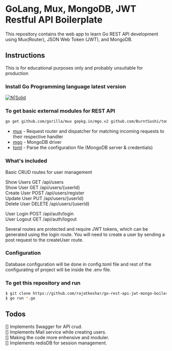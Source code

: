 # GoLang, Mux, MongoDB, JWT Restful API Boilerplate

This repository contains the web app to learn Go REST API development using Mux(Router), JSON Web Token (JWT), and MongoDB.

## Instructions

This is for educational purposes only and probably unsuitable for production

### Install Go Programming language latest version

[![N|Solid](https://sdtimes.com/wp-content/uploads/2018/02/golang.sh_-490x490.png)](https://golang.org/dl/)

### To get basic external modules for REST API

 ```sh
go get github.com/gorilla/mux gopkg.in/mgo.v2 github.com/BurntSushi/toml
```

* [mux](https://github.com/gorilla/mux) - Request router and dispatcher for matching incoming requests to their respective handler
* [mgo](https://gopkg.in/mgo.v2) - MongoDB driver
* [toml](https://github.com/BurntSushi/toml) - Parse the configuration file (MongoDB server & credentials)


### What's included

Basic CRUD routes for user management <br/>

Show Users GET      /api/users <br />
Show User GET       /api/users/{userId} <br /> 
Create User POST    /api/users/register <br />
Update User PUT     /api/users/{userId} <br />
Delete User DELETE  /api/users/{userId} <br />

User Login POST     /api/auth/login <br />
User Logout GET     /api/auth/logout <br />

Several routes are protected and require JWT tokens, which can be generated using the login route. You will need to create a user by sending a post request to the createUser route.

### Configuration

Database configuration will be done in config.toml file and rest of the configurating of project will be inside the .env file.

### To get this repository and run

 ```sh
$ git clone https://github.com/rajatkeshar/go-rest-api-jwt-mongo-boilerplate.git
$ go run *.go
```

## Todos

[] Implements Swagger for API crud. <br />
[] Implements Mail service while creating users. <br />
[] Making the code more enhensive and moduler. <br />
[] Implements redisDB for session management. <br />
